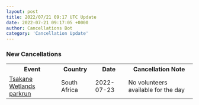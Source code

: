 ```yaml
---
layout: post
title: 2022/07/21 09:17 UTC Update
date: 2022-07-21 09:17:05 +0000
author: Cancellations Bot
category: 'Cancellation Update'
---
```


<h3>New Cancellations</h3>
<div class='hscrollable'>
<table style='width: 100%'>
    <tr>
        <th>Event</th>
        <th>Country</th>
        <th>Date</th>
        <th>Cancellation Note</th>
    </tr>
    <tr>
        <td><a href="https://www.parkrun.co.za/tsakanewetlands">Tsakane Wetlands parkrun</a></td>
        <td>South Africa</td>
        <td>2022-07-23</td>
        <td>No volunteers available for the day</td>
    </tr>
</table>
</div>
